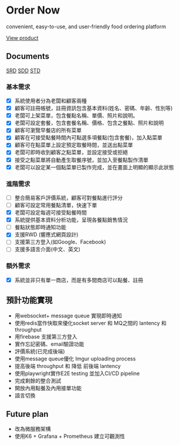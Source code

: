 # Order Now 
convenient, easy-to-use, and user-friendly food ordering platform


[View product](https://github.com/orgs/NTOU-Order-Now/projects/3)

## Documents
[SRD](https://docs.google.com/document/d/1cDQtjMbSaG90kuzeX0CxduzchRwdxvLS8CkxThgKghY/edit?tab=t.0)
[SDD](https://docs.google.com/document/d/1K23yAGst5DzZO4r-wZECXxlBDo70b6HL1Xv5dIrOVxA/edit?tab=t.0)
[STD](https://docs.google.com/document/d/1N5iF8bUXvtXqkwYkaIcBPecmmWRXf2qavU8zvCiGaRI/edit?tab=t.0)

### 基本需求
- [x] 系統使用者分為老闆和顧客兩種
- [x] 顧客可註冊帳號，註冊資訊包含基本資料(姓名、密碼、年齡、性別等)
- [x] 老闆可上架菜單，包含餐點名稱、單價、照片和說明。
- [x] 老闆可設定套餐，包含套餐名稱、價格、包含之餐點、照片和說明
- [x] 顧客可瀏覽早餐店的所有菜單
- [x] 顧客在可接受點餐時間內可點選多項餐點(包含套餐)，加入點菜單
- [x] 顧客可在點菜單上設定預定取餐時間，並送出點菜單
- [x] 老闆可即時收到顧客之點菜單，並設定接受或拒絕
- [x] 接受之點菜單將自動產生取餐序號，並加入至餐點製作清單
- [x] 老闆可以設定某一個點菜單已製作完成，並在畫面上明顯的顯示此狀態

### 進階需求
- [ ] 整合簡易客戶評價系統，顧客可對餐點進行評分
- [ ] 顧客可設定常用餐點清單，快速下單
- [x] 老闆可設定每週可接受點餐時間
- [x] 系統提供基本資料分析功能，呈現各餐點銷售情況
- [ ] 餐點狀態即時通知功能
- [x] 支援RWD (響應式網頁設計)
- [ ] 支援第三方登入(如Google、Facebook)
- [ ] 支援多語言介面(中文、英文)

### 額外需求
- [x] 系統並非只有單一商店，而是有多間商店可以點餐、註冊


## 預計功能實現

- 用websocket+ message queue 實現即時通知
- 使用redis當作快取來優化socket server 和 MQ之間的 lantency 和 throughput
- 用firebase 支援第三方登入
- 實作忘記密碼、email驗證功能
- 評價系統(已完成後端)
- 使用message queue優化 Imgur uploading process
- 提高後端 throughput 和 降低 前後端 lantency
- 使用playwright實作E2E testing 並加入CI/CD pipeline
- 完成剩餘的整合測試
- 開放內用點餐及內用接單功能
- 語言切換


## Future plan

- 改為微服務架構
- 使用K6 + Grafana + Prometheus 建立可觀測性

